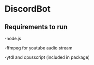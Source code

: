 # DiscordBot

## Requirements to run
-node.js

-ffmpeg for youtube audio stream

-ytdl and opusscript (included in package)
